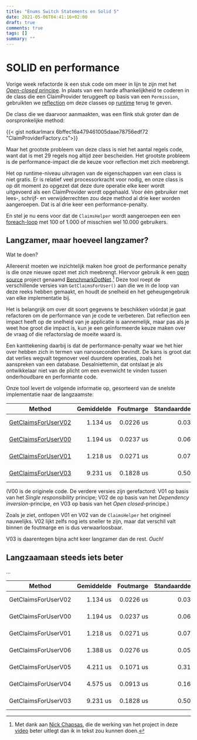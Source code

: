 ```yaml
---
title: "Enums Switch Statements en Solid 5"
date: 2021-05-06T04:41:16+02:00
draft: true
comments: true
tags: []
summary: ""
---
```


# SOLID en performance


Vorige week refactorde ik een stuk code om meer in lijn te zijn met het [*Open-closed* principe](https://en.wikipedia.org/wiki/Open%E2%80%93closed_principle). In plaats van een harde afhankelijkheid te coderen in de class die een ClaimProvider teruggeeft op basis van een `Permission`, gebruikten we [reflection](https://docs.microsoft.com/en-us/dotnet/csharp/programming-guide/concepts/reflection) om deze classes op [runtime](https://en.wikipedia.org/wiki/Runtime_(program_lifecycle_phase)) terug te geven.


De class die we daarvoor aanmaakten, was een flink stuk groter dan de oorspronkelijke method:


{{< gist notkarlmarx 6bffec16a479461005daae78756edf72 "ClaimProviderFactory.cs">}}


Maar het grootste probleem van deze class is niet het aantal regels code, want dat is met 29 regels nog altijd zeer bescheiden. Het grootste probleem is de performance-impact die de keuze voor reflection met zich meebrengt. 


Het op runtime-niveau uitvragen van de eigenschappen van een class is niet gratis. Er is relatief veel processorkracht voor nodig, en onze class is op dit moment zo opgezet dat deze dure operatie elke keer wordt uitgevoerd als een ClaimProvider wordt opgehaald. Voor één gebruiker met lees-, schrijf- en verwijderrechten zou deze method al drie keer worden aangeroepen. Dat is al drie keer een performance-penalty. 


En stel je nu eens voor dat de `ClaimsHelper` wordt aangeroepen een een [foreach-loop](https://docs.microsoft.com/en-us/dotnet/csharp/language-reference/keywords/foreach-in) met 100 of 1.000 of misschien wel 10.000 gebruikers.


## Langzamer, maar hoeveel langzamer?


Wat te doen? 


Allereerst moeten we inzichtelijk maken hoe groot de performance penalty is die onze nieuwe opzet met zich meebrengt. Hiervoor gebruik ik een [open source](https://en.wikipedia.org/wiki/Open-source_model) project genaamd [BenchmarkDotNet](https://github.com/dotnet/BenchmarkDotNet).[^1] Deze tool roept de verschillende versies van `GetClaimsForUser()` aan die we in de loop van deze reeks hebben gemaakt, en houdt de snelheid en het geheugengebruik van elke implementatie bij.


Het is belangrijk om over dit soort gegevens te beschikken vóórdat je gaat refactoren om de performance van je code te verbeteren. Dat reflection een impact heeft op de snelheid van je applicatie is aannemelijk, maar pas als je weet hoe groot die impact is, kun je een geïnformeerde keuze maken over de vraag of die refactorslag de moeite waard is. 


Een kanttekening daarbij is dat de performance-penalty waar we het hier over hebben zich in termen van nanoseconden bevindt. De kans is groot dat dat verlies wegvalt tegenover veel duurdere operaties, zoals het aanspreken van een database. Desalniettemin, dat ontslaat je als ontwikkelaar niet van de plicht om een evenwicht te vinden tussen onderhoudbare en performante code. 


Onze tool levert de volgende informatie op, gesorteerd van de snelste implementatie naar de langzaamste:


|              Method | Gemiddelde | Foutmarge | Standaarddeviatie |  Mediaan | 
|-------------------- |-----------:|----------:|------------------:|---------:|
| [GetClaimsForUserV02](https://github.com/notkarlmarx/RefactorExercises/blob/master/RefactorExercises/EnumSwitch/Refactored/V02/ClaimsHelper.cs) |   1.134 us | 0.0226 us |         0.0390 us | 1.136 us |
| [GetClaimsForUserV00](https://github.com/notkarlmarx/RefactorExercises/blob/master/RefactorExercises/EnumSwitch/Original/ClaimsHelper.cs) |   1.194 us | 0.0237 us |         0.0633 us | 1.183 us |
| [GetClaimsForUserV01](https://github.com/notkarlmarx/RefactorExercises/blob/master/RefactorExercises/EnumSwitch/Refactored/V01/ClaimsHelper.cs) |   1.218 us | 0.0271 us |         0.0755 us | 1.199 us |
| [GetClaimsForUserV03](https://github.com/notkarlmarx/RefactorExercises/blob/master/RefactorExercises/EnumSwitch/Refactored/V03/ClaimsHelper.cs) |   9.231 us | 0.1828 us |         0.5096 us | 9.151 us |


(V00 is de originele code. De verdere versies zijn gerefactord: V01 op basis van het *Single responsibility* principe; V02 de op basis van het *Dependency inversion*-principe, en V03 op basis van het *Open closed*-principe.)


Zoals je ziet, ontlopen V01 en V02 van de `ClaimsHelper` het origineel nauwelijks. V02 lijkt zelfs nog iets sneller te zijn, maar dat verschil valt binnen de foutmarge en is dus verwaarloosbaar.


V03 is daarentegen bijna acht keer langzamer dan de rest. *Ouch!*


## Langzaamaan steeds iets beter


...


|              Method | Gemiddelde | Foutmarge | Standaarddeviatie |  Mediaan | 
|-------------------- |-----------:|----------:|------------------:|---------:|
| GetClaimsForUserV02 |   1.134 us | 0.0226 us |         0.0390 us | 1.136 us |
| GetClaimsForUserV00 |   1.194 us | 0.0237 us |         0.0633 us | 1.183 us |
| GetClaimsForUserV01 |   1.218 us | 0.0271 us |         0.0755 us | 1.199 us |
| GetClaimsForUserV06 |   1.388 us | 0.0276 us |         0.0526 us | 1.380 us |
| GetClaimsForUserV05 |   4.211 us | 0.1071 us |         0.3124 us | 4.128 us |
| GetClaimsForUserV04 |   4.575 us | 0.0913 us |         0.1624 us | 4.551 us |
| GetClaimsForUserV03 |   9.231 us | 0.1828 us |         0.5096 us | 9.151 us |


[^1]: Met dank aan [Nick Chapsas](https://www.youtube.com/channel/UCrkPsvLGln62OMZRO6K-llg), die de werking van het project in deze [video](https://www.youtube.com/watch?v=EWmufbVF2A4) beter uitlegt dan ik in tekst zou kunnen doen.

